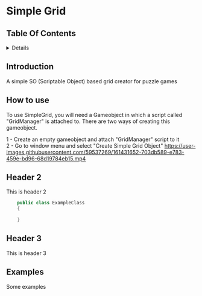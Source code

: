 # Simple Grid

## Table Of Contents 
 
<details>
<summary>Details</summary>

  - [Introduction](#introduction)
  - [How To Use](#how-to-use)
  - [Header 2](#header-2)
  - [Header 3](#header-3)
  - [Examples](#examples)
    
</details>

## Introduction
A simple SO (Scriptable Object) based grid creator for puzzle games

    
## How to use
To use SimpleGrid, you will need a Gameobject in which a script called "GridManager" is attached to. There are two ways of creating this gameobject.</br>

1 - Create an empty gameobject and attach "GridManager" script to it </br>
2 - Go to window menu and select "Create Simple Grid Object"
https://user-images.githubusercontent.com/59537269/161431652-703db589-e783-459e-bd96-68d19784eb15.mp4

## Header 2
This is header 2

```csharp 
    public class ExampleClass    
    {
    
    }
```

## Header 3
This is header 3

## Examples
Some examples










